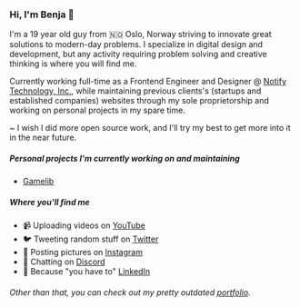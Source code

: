 ### Hi, I'm Benja 👋

I'm a 19 year old guy from 🇳🇴 Oslo, Norway striving to innovate great solutions to modern-day problems. I specialize in digital design and development, but any activity requiring problem solving and creative thinking is where you will find me.

Currently working full-time as a Frontend Engineer and Designer @ <a href="https://notify.me/">Notify Technology, Inc.</a>, while maintaining previous clients's (startups and established companies) websites through my sole proprietorship and working on personal projects in my spare time.

~ I wish I did more open source work, and I'll try my best to get more into it in the near future.

##### Personal projects I'm currently working on and maintaining
* <a href="https://gamelib.app/">Gamelib</a>


##### Where you'll find me
* 📹 Uploading videos on <a href="https://youtube.com/benjaminakar/">YouTube</a>
* 🐦 Tweeting random stuff on <a href="https://twitter.com/benjaminakar/">Twitter</a>
* 📸 Posting pictures on <a href="https://instagram.com/benjaminakar">Instagram</a>
* 💬 Chatting on <a href="https://discord.gg/2cJk79k">Discord</a>
* 🤵 Because "you have to" <a href="https://www.linkedin.com/in/benjaminakar/">LinkedIn</a>

###### Other than that, you can check out my pretty outdated <a href="https://benjaminakar.com/">portfolio</a>.
